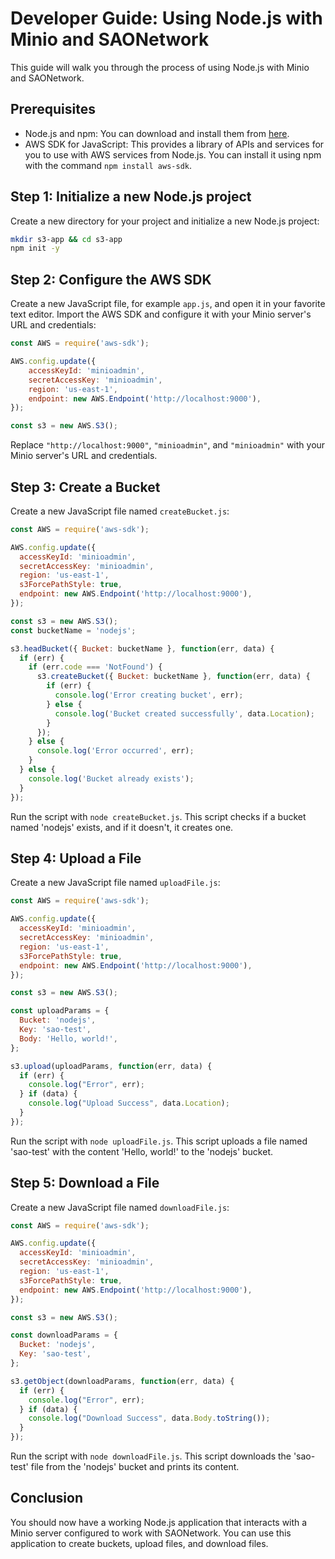 # Developer Guide: Using Node.js with Minio and SAONetwork

This guide will walk you through the process of using Node.js with Minio and SAONetwork.

## Prerequisites

- Node.js and npm: You can download and install them from [here](https://nodejs.org/en/download/).
- AWS SDK for JavaScript: This provides a library of APIs and services for you to use with AWS services from Node.js. You can install it using npm with the command `npm install aws-sdk`.

## Step 1: Initialize a new Node.js project

Create a new directory for your project and initialize a new Node.js project:

```bash
mkdir s3-app && cd s3-app
npm init -y
```

## Step 2: Configure the AWS SDK

Create a new JavaScript file, for example `app.js`, and open it in your favorite text editor. Import the AWS SDK and configure it with your Minio server's URL and credentials:

```javascript
const AWS = require('aws-sdk');

AWS.config.update({
    accessKeyId: 'minioadmin',
    secretAccessKey: 'minioadmin',
    region: 'us-east-1',
    endpoint: new AWS.Endpoint('http://localhost:9000'),
});

const s3 = new AWS.S3();
```

Replace `"http://localhost:9000"`, `"minioadmin"`, and `"minioadmin"` with your Minio server's URL and credentials.

## Step 3: Create a Bucket

Create a new JavaScript file named `createBucket.js`:

```javascript
const AWS = require('aws-sdk');

AWS.config.update({
  accessKeyId: 'minioadmin',
  secretAccessKey: 'minioadmin',
  region: 'us-east-1',
  s3ForcePathStyle: true,
  endpoint: new AWS.Endpoint('http://localhost:9000'),
});

const s3 = new AWS.S3();
const bucketName = 'nodejs';

s3.headBucket({ Bucket: bucketName }, function(err, data) {
  if (err) {
    if (err.code === 'NotFound') {
      s3.createBucket({ Bucket: bucketName }, function(err, data) {
        if (err) {
          console.log('Error creating bucket', err);
        } else {
          console.log('Bucket created successfully', data.Location);
        }
      });
    } else {
      console.log('Error occurred', err);
    }
  } else {
    console.log('Bucket already exists');
  }
});
```

Run the script with `node createBucket.js`. This script checks if a bucket named 'nodejs' exists, and if it doesn't, it creates one.

## Step 4: Upload a File

Create a new JavaScript file named `uploadFile.js`:

```javascript
const AWS = require('aws-sdk');

AWS.config.update({
  accessKeyId: 'minioadmin',
  secretAccessKey: 'minioadmin',
  region: 'us-east-1',
  s3ForcePathStyle: true,
  endpoint: new AWS.Endpoint('http://localhost:9000'),
});

const s3 = new AWS.S3();

const uploadParams = {
  Bucket: 'nodejs',
  Key: 'sao-test',
  Body: 'Hello, world!',
};

s3.upload(uploadParams, function(err, data) {
  if (err) {
    console.log("Error", err);
  } if (data) {
    console.log("Upload Success", data.Location);
  }
});
```

Run the script with `node uploadFile.js`. This script uploads a file named 'sao-test' with the content 'Hello, world!' to the 'nodejs' bucket.

## Step 5: Download a File

Create a new JavaScript file named `downloadFile.js`:

```javascript
const AWS = require('aws-sdk');

AWS.config.update({
  accessKeyId: 'minioadmin',
  secretAccessKey: 'minioadmin',
  region: 'us-east-1',
  s3ForcePathStyle: true,
  endpoint: new AWS.Endpoint('http://localhost:9000'),
});

const s3 = new AWS.S3();

const downloadParams = {
  Bucket: 'nodejs',
  Key: 'sao-test',
};

s3.getObject(downloadParams, function(err, data) {
  if (err) {
    console.log("Error", err);
  } if (data) {
    console.log("Download Success", data.Body.toString());
  }
});
```

Run the script with `node downloadFile.js`. This script downloads the 'sao-test' file from the 'nodejs' bucket and prints its content.

## Conclusion

You should now have a working Node.js application that interacts with a Minio server configured to work with SAONetwork. You can use this application to create buckets, upload files, and download files.